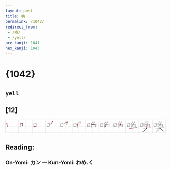```yaml
---
layout: post
title: 喚
permalink: /1042/
redirect_from:
 - /喚/
 - /yell/
pre_kanji: 1041
nex_kanji: 1043
---
```


# {1042}

## `yell`

## [12]

<div class="stroke"><img src="../images/E5969A.png" /></div>

## Reading:

### On-Yomi: カン &mdash; Kun-Yomi: わめ.く
